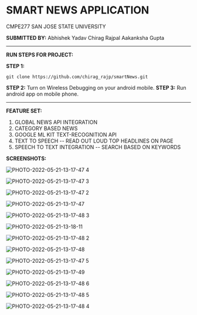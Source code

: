 # SMART NEWS APPLICATION
CMPE277
SAN JOSE STATE UNIVERSITY 

**SUBMITTED BY:** 
Abhishek Yadav 
Chirag Rajpal 
Aakanksha Gupta

--------------------
**RUN STEPS FOR PROJECT:**

**STEP 1:** 
```
git clone https://github.com/chirag_rajp/smartNews.git
```
**STEP 2:** Turn on Wireless Debugging on your android mobile. 
**STEP 3:** Run android app on mobile phone. 


-----------------------
**FEATURE SET:**

1. GLOBAL NEWS API INTEGRATION
2. CATEGORY BASED NEWS 
3. GOOGLE ML KIT TEXT-RECOGNITION API 
4. TEXT TO SPEECH -- READ OUT LOUD TOP HEADLINES ON PAGE 
5. SPEECH TO TEXT INTEGRATION -- SEARCH BASED ON KEYWORDS



**SCREENSHOTS:**

![PHOTO-2022-05-21-13-17-47 4](https://user-images.githubusercontent.com/89236239/169667872-5f495394-f934-42bc-8f93-6296858cd837.jpg)


![PHOTO-2022-05-21-13-17-47 3](https://user-images.githubusercontent.com/89236239/169667874-02ca34ee-0a6b-4608-8e93-205b95384aff.jpg)


![PHOTO-2022-05-21-13-17-47 2](https://user-images.githubusercontent.com/89236239/169667875-6110c17e-c3aa-4526-8d71-5fb571403d96.jpg)


![PHOTO-2022-05-21-13-17-47](https://user-images.githubusercontent.com/89236239/169667876-963556b2-f33d-4e47-b3e4-be39984a9e8b.jpg)



![PHOTO-2022-05-21-13-17-48 3](https://user-images.githubusercontent.com/89236239/169667868-4d048e62-df32-45c6-beec-b94ccbaa0c5a.jpg)


![PHOTO-2022-05-21-13-18-11](https://user-images.githubusercontent.com/89236239/169667859-6ae4388b-f8ee-411d-965f-478f48acd3b5.jpg)


![PHOTO-2022-05-21-13-17-48 2](https://user-images.githubusercontent.com/89236239/169667869-0c2b9f93-c950-4fff-96de-642b318a51df.jpg)


![PHOTO-2022-05-21-13-17-48](https://user-images.githubusercontent.com/89236239/169667870-3d7c16d0-3cc4-4783-93ab-9eddc8aacb1f.jpg)


![PHOTO-2022-05-21-13-17-47 5](https://user-images.githubusercontent.com/89236239/169667871-ca8bd22c-6ac4-49d7-a929-5822a86cef4a.jpg)



![PHOTO-2022-05-21-13-17-49](https://user-images.githubusercontent.com/89236239/169667861-22480464-358a-48b7-9cd1-cc3b88d2c9ef.jpg)


![PHOTO-2022-05-21-13-17-48 6](https://user-images.githubusercontent.com/89236239/169667862-90fd3825-c41d-4993-ad73-31e98dcb23ff.jpg)


![PHOTO-2022-05-21-13-17-48 5](https://user-images.githubusercontent.com/89236239/169667863-9871e0e0-1c5b-4dec-9225-7983bd4155b2.jpg)


![PHOTO-2022-05-21-13-17-48 4](https://user-images.githubusercontent.com/89236239/169667865-f8c85ed7-b860-40fb-8d3f-59fc1d220793.jpg)






